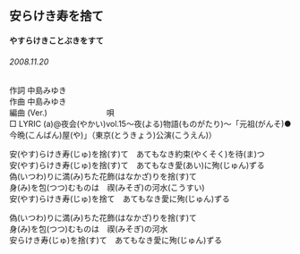 ## 安らけき寿を捨て
#### やすらけきことぶきをすて
###### 2008.11.20


作詞     中島みゆき　　　　　   
作曲      中島みゆき  　　　   
編曲 (Ver.) 　　　　　　　
唄     　     
□ LYRIC (a)@夜会(やかい)vol.15～夜(よる)物語(ものがたり)～「元祖(がんそ)●今晩(こんばん)屋(や)」（東京(とうきょう)公演(こうえん)）   
   
安(やす)らけき寿(じゅ)を捨(す)て　あてもなき約束(やくそく)を待(ま)つ   
安(やす)らけき寿(じゅ)を捨(す)て　あてもなき愛(あい)に殉(じゅん)ずる   
偽(いつわ)りに満(み)ちた花飾(はなかざ)りを捨(す)て   
身(み)を包(つつ)むものは　禊(みそぎ)の河水(こうすい)   
安(やす)らけき寿(じゅ)を捨て　あてもなき愛に殉(じゅん)ずる   
   
偽(いつわ)りに満(み)ちた花飾(はなかざ)りを捨(す)て   
身(み)を包(つつ)むものは　禊(みそぎ)の河水   
安らけき寿(じゅ)を捨(す)て　あてもなき愛に殉(じゅん)ずる   